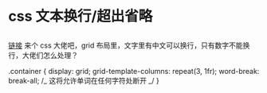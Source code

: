 # css 文本换行/超出省略

##

[链接](https://juejin.cn/post/6966042926853914654)
来个 css 大佬吧，grid 布局里，文字里有中文可以换行，只有数字不能换行，大佬们怎么处理？

.container {
display: grid;
grid-template-columns: repeat(3, 1fr);
word-break: break-all; /_ 这将允许单词在任何字符处断开 _/
}
